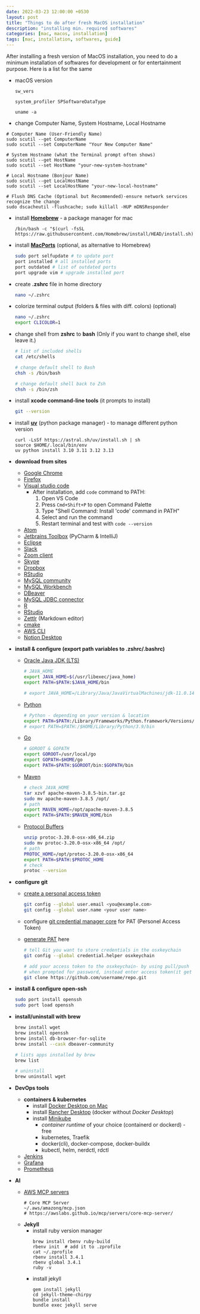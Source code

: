 ```yaml
---
date: 2022-03-23 12:00:00 +0530
layout: post
title: "Things to do after fresh MacOS installation"
description: "installing min. required softwares"
categories: [mac, macos, installation]
tags: [mac, installation, softwares, guide]
---
```


After installing a fresh version of MacOS installation, you need to do a minimum installation of softwares for development or for entertainment purpose. Here is a list for the same

- macOS version

  ```
  sw_vers
  ```

  ```
  system_profiler SPSoftwareDataType
  ```

  ```
  uname -a
  ```

- change Computer Name, System Hostname, Local Hostname

```shell
# Computer Name (User-Friendly Name)
sudo scutil --get ComputerName
sudo scutil --set ComputerName "Your New Computer Name"

# System Hostname (what the Terminal prompt often shows)
sudo scutil --get HostName
sudo scutil --set HostName "your-new-system-hostname"

# Local Hostname (Bonjour Name)
sudo scutil --get LocalHostName
sudo scutil --set LocalHostName "your-new-local-hostname"

# Flush DNS Cache (Optional but Recommended)-ensure network services recognize the change
sudo dscacheutil -flushcache; sudo killall -HUP mDNSResponder
```
- install **[Homebrew](https://brew.sh/)** - a package manager for mac

  ```
  /bin/bash -c "$(curl -fsSL https://raw.githubusercontent.com/Homebrew/install/HEAD/install.sh)"
  ```

- install **[MacPorts](https://www.macports.org/install.php)** (optional, as alternative to Homebrew)

  ```bash
  sudo port selfupdate # to update port
  port installed # all installed ports
  port outdated # list of outdated ports
  port upgrade vim # upgrade installed port
  ```

- create **.zshrc** file in home directory

  ```bash
  nano ~/.zshrc
  ```

- colorize terminal output (folders & files with diff. colors) (optional)

  ```bash
  nano ~/.zshrc
  export CLICOLOR=1
  ```

- change shell from **zshrc** to **bash** (Only if you want to change shell, else leave it.)

  ```bash
  # list of included shells
  cat /etc/shells

  # change default shell to Bash
  chsh -s /bin/bash

  # change default shell back to Zsh
  chsh -s /bin/zsh
  ```

- install **xcode command-line tools** (it prompts to install)

  ```bash
  git --version
  ```

- install **[uv](https://docs.astral.sh/uv/#highlights)** (python package manager) - to manage different python version

  ```
  curl -LsSf https://astral.sh/uv/install.sh | sh
  source $HOME/.local/bin/env
  uv python install 3.10 3.11 3.12 3.13
  ```
  
- **download from sites**

  - [Google Chrome](https://www.google.com/chrome/)
  - [Firefox](https://www.mozilla.org/en-US/firefox/mac/)
  - [Visual studio code](https://code.visualstudio.com/download)
    - After installation, add `code` command to PATH:
      1. Open VS Code
      2. Press `Cmd+Shift+P` to open Command Palette
      3. Type "Shell Command: Install 'code' command in PATH"
      4. Select and run the command
      5. Restart terminal and test with `code --version`
  - [Atom](https://atom.io/)
  - [Jetbrains Toolbox](https://www.jetbrains.com/toolbox-app/) (PyCharm & IntelliJ)
  - [Eclipse](https://www.eclipse.org/downloads/packages/)
  - [Slack](https://slack.com/intl/en-in/downloads/mac)
  - [Zoom client](https://zoom.us/download)
  - [Skype](https://www.skype.com/en/get-skype/download-skype-for-desktop/)
  - [Dropbox](https://www.dropbox.com/downloading)
  - [RStudio](https://www.rstudio.com/products/rstudio/download/)
  - [MySQL community](https://dev.mysql.com/downloads/mysql/)
  - [MySQL Workbench](https://dev.mysql.com/downloads/workbench/)
  - [DBeaver](https://dbeaver.io/download/)
  - [MySQL JDBC connector](https://dev.mysql.com/downloads/connector/j/)
  - [R](https://cran.r-project.org/bin/macosx/)
  - [RStudio](https://www.rstudio.com/products/rstudio/download/)
  - [Zettlr](https://www.zettlr.com/) (Markdown editor)
  - [cmake](https://cmake.org/download/)
  - [AWS CLI](https://docs.aws.amazon.com/cli/latest/userguide/getting-started-install.html)
  - [Notion Desktop](https://www.notion.com/desktop)

- **install & configure (export path variables to .zshrc/.bashrc)**

  - [Oracle Java JDK (LTS)](https://www.oracle.com/java/technologies/javase-downloads.html)

    ```bash
    # JAVA_HOME
    export JAVA_HOME=$(/usr/libexec/java_home)
    export PATH=$PATH:$JAVA_HOME/bin

    # export JAVA_HOME=/Library/Java/JavaVirtualMachines/jdk-11.0.14.jdk/Contents/Home
    ```

  - [Python](https://www.python.org/)
    ```bash
    # Python - depending on your version & location
    export PATH=$PATH:/Library/Frameworks/Python.framework/Versions/3.11/bin
    # export PATH=$PATH:/$HOME/Library/Python/3.9/bin
    ```

  - [Go](https://go.dev/dl/)

    ```bash
    # GOROOT & GOPATH
    export GOROOT=/usr/local/go
    export GOPATH=$HOME/go
    export PATH=$PATH:$GOROOT/bin:$GOPATH/bin
    ```

  - [Maven](https://maven.apache.org/download.cgi)

    ```bash
    # check JAVA_HOME
    tar xzvf apache-maven-3.8.5-bin.tar.gz
    sudo mv apache-maven-3.8.5 /opt/
    # path
    export MAVEN_HOME=/opt/apache-maven-3.8.5
    export PATH=$PATH:$MAVEN_HOME/bin
    ```

  - [Protocol Buffers](https://github.com/protocolbuffers/protobuf/releases)

    ```bash
    unzip protoc-3.20.0-osx-x86_64.zip
    sudo mv protoc-3.20.0-osx-x86_64 /opt/
    # path
    PROTOC_HOME=/opt/protoc-3.20.0-osx-x86_64
    export PATH=$PATH:$PROTOC_HOME
    # check
    protoc --version
    ```


- **configure git**

  - [create a personal access token](https://docs.github.com/en/github/authenticating-to-github/keeping-your-account-and-data-secure/creating-a-personal-access-token)

    ```bash
    git config --global user.email <you@example.com>
    git config --global user.name <your user name>
    ```

  - configure [git credential manager core](https://github.com/microsoft/Git-Credential-Manager-Core/) for PAT (Personel Access Token)
  - [generate PAT](https://github.com/settings/personal-access-tokens) here
    ```bash
    # tell Git you want to store credentials in the osxkeychain
    git config --global credential.helper osxkeychain

    # add your access token to the osxkeychain- by using pull/push
    # when prompted for password, instead enter access token(it get cached in the osxkeychain automatically)
    git clone https://github.com/username/repo.git
      ```

- **install & configure open-ssh**

  ```bash
  sudo port install openssh
  sudo port load openssh
  ```
- **install/uninstall with brew**

  ```bash
  brew install wget
  brew install openssh
  brew install db-browser-for-sqlite
  brew install --cask dbeaver-community

  # lists apps installed by brew
  brew list

  # uninstall
  brew uninstall wget
  ```
- **DevOps tools**
  - **containers & kubernetes**
    - install [Docker Desktop on Mac](https://docs.docker.com/desktop/install/mac-install/)
    - install [Rancher Desktop](https://rancherdesktop.io/)  (docker without _Docker Desktop_)
    - install [Minikube](https://minikube.sigs.k8s.io/docs/start/)
      - *container runtime* of your choice (containerd or dockerd) - free
      - kubernetes, Traefik
      - docker(cli), docker-compose, docker-buildx
      - kubectl, helm, nerdctl, rdctl
  - [Jenkins](https://www.jenkins.io/download/)
  - [Grafana](https://grafana.com/grafana/download?edition=oss)
  - [Prometheus](https://prometheus.io/download/)
  
- **AI**
  - [AWS MCP servers](https://awslabs.github.io/mcp/)
    ```shell
    # Core MCP Server
    ~/.aws/amazonq/mcp.json
    # https://awslabs.github.io/mcp/servers/core-mcp-server/
    ```
  - **Jekyll**
    - install ruby version manager
      ```shell
      brew install rbenv ruby-build
      rbenv init  # add it to .zprofile
      cat ~/.zprofile
      rbenv install 3.4.1
      rbenv global 3.4.1
      ruby -v
      ```
    - install jekyll
      ```shell
      gem install jekyll
      cd jekyll-theme-chirpy
      bundle install
      bundle exec jekyll serve
      ```
